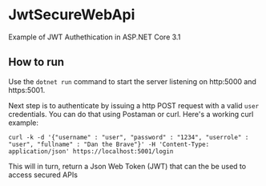 # JwtSecureWebApi
Example of JWT Authethication in ASP.NET Core 3.1


## How to run

Use the `dotnet run` command to start the server listening on http:5000 and https:5001.

Next step is to authenticate by issuing a http POST request with a valid `user` credentials.
You can do that using Postaman or curl. Here's a working curl example:

```
curl -k -d '{"username" : "user", "password" : "1234", "userrole" : "user", "fullname" : "Dan the Brave"}' -H 'Content-Type: application/json' https://localhost:5001/login
```

This will in turn, return a Json Web Token (JWT) that can the be used to access secured APIs
